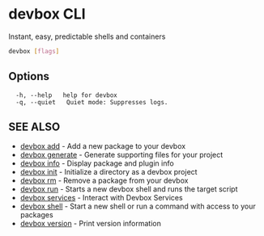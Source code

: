 # devbox CLI

Instant, easy, predictable shells and containers

```bash
devbox [flags]
```

## Options

```text
  -h, --help   help for devbox
  -q, --quiet   Quiet mode: Suppresses logs.
```

## SEE ALSO

* [devbox add](./devbox_add.md)	 - Add a new package to your devbox
* [devbox generate](devbox_generate.md)  - Generate supporting files for your project
* [devbox info](devbox_info.md)  - Display package and plugin info
* [devbox init](./devbox_init.md)	 - Initialize a directory as a devbox project
* [devbox rm](./devbox_rm.md)	 - Remove a package from your devbox
* [devbox run](devbox_run.md)	 - Starts a new devbox shell and runs the target script
* [devbox services](devbox_services.md)  - Interact with Devbox Services
* [devbox shell](./devbox_shell.md)	 - Start a new shell or run a command with access to your packages
* [devbox version](./devbox_version.md)	 - Print version information

